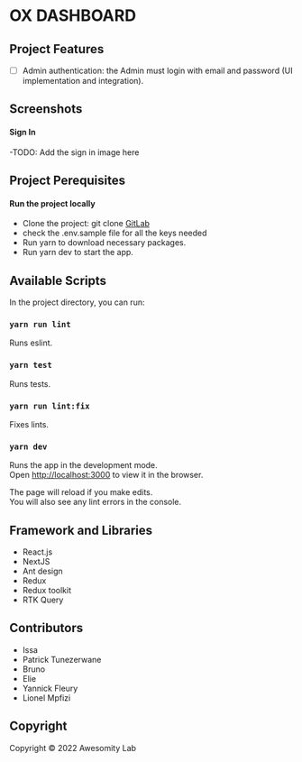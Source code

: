 # OX DASHBOARD

## Project Features

- [ ] Admin authentication: the Admin must login with email and password (UI implementation and integration).

## Screenshots

#### Sign In

-TODO: Add the sign in image here

## Project Perequisites

#### Run the project locally

- Clone the project: git clone [GitLab](https://gitlab.com/oxdelivery/oxdelivery-frontend-typescript.git)
- check the .env.sample file for all the keys needed
- Run yarn to download necessary packages.
- Run yarn dev to start the app.

## Available Scripts

In the project directory, you can run:

### `yarn run lint`

Runs eslint.

### `yarn test`

Runs tests.

### `yarn run lint:fix`

Fixes lints.

### `yarn dev`

Runs the app in the development mode.<br />
Open [http://localhost:3000](http://localhost:3000) to view it in the browser.

The page will reload if you make edits.<br />
You will also see any lint errors in the console.

## Framework and Libraries

- React.js
- NextJS
- Ant design
- Redux
- Redux toolkit
- RTK Query

## Contributors

- Issa
- Patrick Tunezerwane
- Bruno
- Elie
- Yannick Fleury
- Lionel Mpfizi

## Copyright

Copyright © 2022 Awesomity Lab
